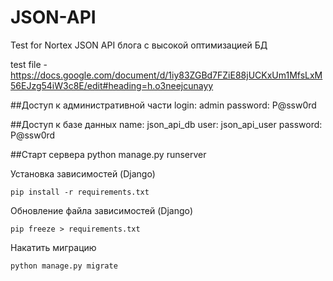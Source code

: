 # JSON-API
Test for Nortex
JSON API блога с высокой оптимизацией БД

test file - https://docs.google.com/document/d/1iy83ZGBd7FZiE88jUCKxUm1MfsLxM56EJzg54iW3c8E/edit#heading=h.o3neejcunayy

##Доступ к административной части
    login: admin
    password: P@ssw0rd
    
##Доступ к базе данных
    name: json_api_db
    user: json_api_user
    password: P@ssw0rd
    
##Старт сервера
    python manage.py runserver
    
Установка зависимостей (Django)
 
    pip install -r requirements.txt
    
Обновление файла зависимостей (Django)

    pip freeze > requirements.txt
    
Накатить миграцию

    python manage.py migrate